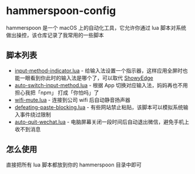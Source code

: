 # hammerspoon-config

hammerspoon 是一个 macOS 上的自动化工具，它允许你通过 lua 脚本对系统做出操控，该仓库记录了我常用的一些脚本

## 脚本列表

- [input-method-indicator.lua](input-method-indicator.lua) - 给输入法设置一个指示器，这样应用全屏时也能一眼看到你此时的输入法是哪个了，可以取代 [ShowyEdge](https://github.com/pqrs-org/ShowyEdge/)
- [auto-switch-input-method.lua](auto-switch-input-method.lua) - 根据 App 切换对应输入法，妈妈再也不用担心我把「npm」 打成「你怕吗」了
- [wifi-mute.lua](wifi-mute.lua) - 连接到公司 wifi 后自动静音扬声器
- [defeating-paste-blocking.lua](defeating-paste-blocking.lua) - 有些网站禁止粘贴，该脚本可以模拟系统输入事件绕过限制
- [auto-quit-wechat.lua](auto-quit-wechat.lua) - 电脑屏幕关闭一段时间后自动退出微信，避免手机上收不到消息

## 怎么使用

直接把所有 lua 脚本都放到你的 hammerspoon 目录中即可

